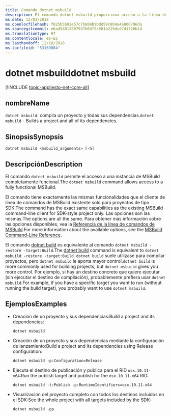```yaml
---
title: Comando dotnet msbuild
description: El comando dotnet msbuild proporciona acceso a la línea de comandos de MSBuild.
ms.date: 12/03/2018
ms.openlocfilehash: f025b5b92e57c7b804b9bdd59c8b4a4a806796da
ms.sourcegitcommit: e6ad58812807937b03f5c581a219dcd7d1726b1d
ms.translationtype: HT
ms.contentlocale: es-ES
ms.lasthandoff: 12/10/2018
ms.locfileid: "53169084"
---
```

# <a name="dotnet-msbuild"></a><span data-ttu-id="96b9b-103">dotnet msbuild</span><span class="sxs-lookup"><span data-stu-id="96b9b-103">dotnet msbuild</span></span>

[!INCLUDE [topic-appliesto-net-core-all](../../../includes/topic-appliesto-net-core-all.md)]

## <a name="name"></a><span data-ttu-id="96b9b-104">nombre</span><span class="sxs-lookup"><span data-stu-id="96b9b-104">Name</span></span>

<span data-ttu-id="96b9b-105">`dotnet msbuild`: compila un proyecto y todas sus dependencias.</span><span class="sxs-lookup"><span data-stu-id="96b9b-105">`dotnet msbuild` - Builds a project and all of its dependencies.</span></span>

## <a name="synopsis"></a><span data-ttu-id="96b9b-106">Sinopsis</span><span class="sxs-lookup"><span data-stu-id="96b9b-106">Synopsis</span></span>

`dotnet msbuild <msbuild_arguments> [-h]`

## <a name="description"></a><span data-ttu-id="96b9b-107">Descripción</span><span class="sxs-lookup"><span data-stu-id="96b9b-107">Description</span></span>

<span data-ttu-id="96b9b-108">El comando `dotnet msbuild` permite el acceso a una instancia de MSBuild completamente funcional.</span><span class="sxs-lookup"><span data-stu-id="96b9b-108">The `dotnet msbuild` command allows access to a fully functional MSBuild.</span></span>

<span data-ttu-id="96b9b-109">El comando tiene exactamente las mismas funcionalidades que el cliente de línea de comandos de MSBuild existente solo para proyectos de tipo SDK.</span><span class="sxs-lookup"><span data-stu-id="96b9b-109">The command has the exact same capabilities as the existing MSBuild command-line client for SDK-style project only.</span></span> <span data-ttu-id="96b9b-110">Las opciones son las mismas.</span><span class="sxs-lookup"><span data-stu-id="96b9b-110">The options are all the same.</span></span> <span data-ttu-id="96b9b-111">Para obtener más información sobre las opciones disponibles, vea la [Referencia de la línea de comandos de MSBuild](/visualstudio/msbuild/msbuild-command-line-reference).</span><span class="sxs-lookup"><span data-stu-id="96b9b-111">For more information about the available options, see the [MSBuild Command-Line Reference](/visualstudio/msbuild/msbuild-command-line-reference).</span></span>

<span data-ttu-id="96b9b-112">El comando [dotnet build](dotnet-build.md) es equivalente al comando `dotnet msbuild -restore -target:Build`.</span><span class="sxs-lookup"><span data-stu-id="96b9b-112">The [dotnet build](dotnet-build.md) command is equivalent to `dotnet msbuild -restore -target:Build`.</span></span> <span data-ttu-id="96b9b-113">`dotnet build` suele utilizase para compilar proyectos, pero `dotnet msbuild` le aporta mayor control.</span><span class="sxs-lookup"><span data-stu-id="96b9b-113">`dotnet build` is more commonly used for building projects, but `dotnet msbuild` gives you more control.</span></span> <span data-ttu-id="96b9b-114">Por ejemplo, si hay un destino concreto que quiere ejecutar (sin ejecutar el destino de compilación), probablemente prefiera usar `dotnet msbuild`.</span><span class="sxs-lookup"><span data-stu-id="96b9b-114">For example, if you have a specific target you want to run (without running the build target), you probably want to use `dotnet msbuild`.</span></span>

## <a name="examples"></a><span data-ttu-id="96b9b-115">Ejemplos</span><span class="sxs-lookup"><span data-stu-id="96b9b-115">Examples</span></span>

* <span data-ttu-id="96b9b-116">Creación de un proyecto y sus dependencias:</span><span class="sxs-lookup"><span data-stu-id="96b9b-116">Build a project and its dependencies:</span></span>

  ```console
  dotnet msbuild
  ```

* <span data-ttu-id="96b9b-117">Creación de un proyecto y sus dependencias mediante la configuración de lanzamiento:</span><span class="sxs-lookup"><span data-stu-id="96b9b-117">Build a project and its dependencies using Release configuration:</span></span>

  ```console
  dotnet msbuild -p:Configuration=Release
  ```

* <span data-ttu-id="96b9b-118">Ejecuta el destino de publicación y publica para el RID `osx.10.11-x64`:</span><span class="sxs-lookup"><span data-stu-id="96b9b-118">Run the publish target and publish for the `osx.10.11-x64` RID:</span></span>

  ```console
  dotnet msbuild -t:Publish -p:RuntimeIdentifiers=osx.10.11-x64
  ```

* <span data-ttu-id="96b9b-119">Visualización del proyecto completo con todos los destinos incluidos en el SDK:</span><span class="sxs-lookup"><span data-stu-id="96b9b-119">See the whole project with all targets included by the SDK:</span></span>

  ```console
  dotnet msbuild -pp
  ```